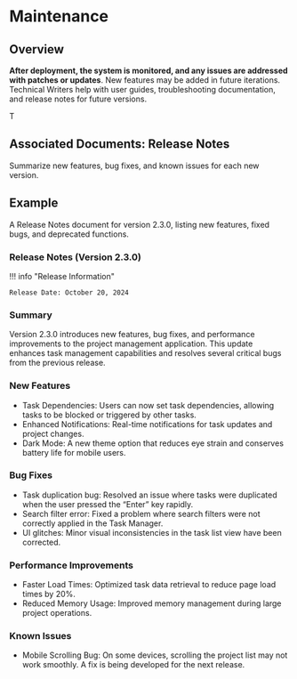 # Maintenance  

## Overview    

**After deployment, the system is monitored, and any issues are addressed with patches or updates**. New features may be added in future iterations. Technical Writers help with user guides, troubleshooting documentation, and release notes for future versions.


T
## Associated Documents: Release Notes  

Summarize new features, bug fixes, and known issues for each new version.


  
## Example   

A Release Notes document for version 2.3.0, listing new features, fixed bugs, and deprecated functions.    

### Release Notes (Version 2.3.0)    

!!! info "Release Information"      

    Release Date: October 20, 2024  

### Summary  
  
Version 2.3.0 introduces new features, bug fixes, and performance improvements to the project management application. This update enhances task management capabilities and resolves several critical bugs from the previous release.  

### New Features  

- Task Dependencies: Users can now set task dependencies, allowing tasks to be blocked or triggered by other tasks.
- Enhanced Notifications: Real-time notifications for task updates and project changes.
- Dark Mode: A new theme option that reduces eye strain and conserves battery life for mobile users.  
  
### Bug Fixes  

- Task duplication bug: Resolved an issue where tasks were duplicated when the user pressed the “Enter” key rapidly.
- Search filter error: Fixed a problem where search filters were not correctly applied in the Task Manager.
- UI glitches: Minor visual inconsistencies in the task list view have been corrected.  

### Performance Improvements  

- Faster Load Times: Optimized task data retrieval to reduce page load times by 20%.
- Reduced Memory Usage: Improved memory management during large project operations.  

### Known Issues  

- Mobile Scrolling Bug: On some devices, scrolling the project list may not work smoothly. A fix is being developed for the next release.


